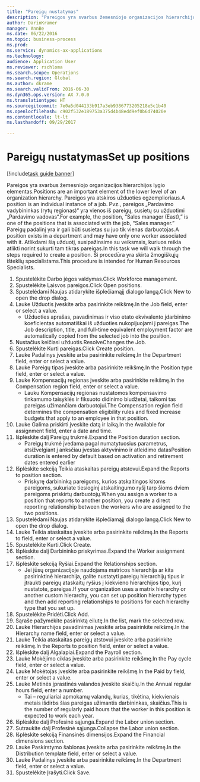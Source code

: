 ```yaml
--- 
title: "Pareigų nustatymas"
description: "Pareigos yra svarbus žemesniojo organizacijos hierarchijos lygio elementas."
author: DarinKramer
manager: AnnBe
ms.date: 06/22/2016
ms.topic: business-process
ms.prod: 
ms.service: dynamics-ax-applications
ms.technology: 
audience: Application User
ms.reviewer: rschloma
ms.search.scope: Operations
ms.search.region: Global
ms.author: dkrame
ms.search.validFrom: 2016-06-30
ms.dyn365.ops.version: AX 7.0.0
ms.translationtype: HT
ms.sourcegitcommit: 7e0a5d044133b917a3eb9386773205218e5c1b40
ms.openlocfilehash: c902f532e189753a375d4b48edd9ef0b6d74020e
ms.contentlocale: lt-lt
ms.lasthandoff: 09/29/2017

---
```

# <a name="set-up-positions"></a><span data-ttu-id="c1205-103">Pareigų nustatymas</span><span class="sxs-lookup"><span data-stu-id="c1205-103">Set up positions</span></span>

[!include[task guide banner](../../includes/task-guide-banner.md)]

<span data-ttu-id="c1205-104">Pareigos yra svarbus žemesniojo organizacijos hierarchijos lygio elementas.</span><span class="sxs-lookup"><span data-stu-id="c1205-104">Positions are an important element of the lower level of an organization hierarchy.</span></span> <span data-ttu-id="c1205-105">Pareigos yra atskiros užduoties egzemplioriaus.</span><span class="sxs-lookup"><span data-stu-id="c1205-105">A position is an individual instance of a job.</span></span> <span data-ttu-id="c1205-106">Pvz., pareigos „Pardavimo vadybininkas (rytų regionas)“ yra vienos iš pareigų, susietų su užduotimi „Pardavimo vadovas“.</span><span class="sxs-lookup"><span data-stu-id="c1205-106">For example, the position, “Sales manager (East),” is one of the positions that is associated with the job, “Sales manager.”</span></span> <span data-ttu-id="c1205-107">Pareigų padalinį yra ir gali būti susietas su juo tik vienas darbuotojas.</span><span class="sxs-lookup"><span data-stu-id="c1205-107">A position exists in a department and may have only one worker associated with it.</span></span> <span data-ttu-id="c1205-108">Atlikdami šią užduotį, susipažinsime su veiksmais, kuriuos reikia atlikti norint sukurti tam tikras pareigas.</span><span class="sxs-lookup"><span data-stu-id="c1205-108">In this task we will walk through the steps required to create a position.</span></span> <span data-ttu-id="c1205-109">Ši procedūra yra skirta žmogiškųjų išteklių specialistams.</span><span class="sxs-lookup"><span data-stu-id="c1205-109">This procedure is intended for Human Resources Specialists.</span></span>

1. <span data-ttu-id="c1205-110">Spustelėkite Darbo jėgos valdymas.</span><span class="sxs-lookup"><span data-stu-id="c1205-110">Click Workforce management.</span></span>
2. <span data-ttu-id="c1205-111">Spustelėkite Laisvos pareigos.</span><span class="sxs-lookup"><span data-stu-id="c1205-111">Click Open positions.</span></span>
3. <span data-ttu-id="c1205-112">Spustelėdami Naujas atidarykite išplečiamąjį dialogo langą.</span><span class="sxs-lookup"><span data-stu-id="c1205-112">Click New to open the drop dialog.</span></span>
4. <span data-ttu-id="c1205-113">Lauke Užduotis įveskite arba pasirinkite reikšmę.</span><span class="sxs-lookup"><span data-stu-id="c1205-113">In the Job field, enter or select a value.</span></span>
    * <span data-ttu-id="c1205-114">Užduoties aprašas, pavadinimas ir viso etato ekvivalento įdarbinimo koeficientas automatiškai iš užduoties nukopijuojami į pareigas.</span><span class="sxs-lookup"><span data-stu-id="c1205-114">The Job description, title, and full-time equivalent employment factor are automatically copied from the selected job into the position.</span></span>  
5. <span data-ttu-id="c1205-115">Nustačius keičiasi užduotis.</span><span class="sxs-lookup"><span data-stu-id="c1205-115">ResolveChanges the Job.</span></span>
6. <span data-ttu-id="c1205-116">Spustelėkite Kurti pareigas.</span><span class="sxs-lookup"><span data-stu-id="c1205-116">Click Create position.</span></span>
7. <span data-ttu-id="c1205-117">Lauke Padalinys įveskite arba pasirinkite reikšmę.</span><span class="sxs-lookup"><span data-stu-id="c1205-117">In the Department field, enter or select a value.</span></span>
8. <span data-ttu-id="c1205-118">Lauke Pareigų tipas įveskite arba pasirinkite reikšmę.</span><span class="sxs-lookup"><span data-stu-id="c1205-118">In the Position type field, enter or select a value.</span></span>
9. <span data-ttu-id="c1205-119">Lauke Kompensacijų regionas įveskite arba pasirinkite reikšmę.</span><span class="sxs-lookup"><span data-stu-id="c1205-119">In the Compensation region field, enter or select a value.</span></span>
    * <span data-ttu-id="c1205-120">Lauku Kompensacijų regionas nustatomos kompensavimo tinkamumo taisyklės ir fiksuoto didinimo biudžetai, taikomi tas pareigas užimančiam darbuotojui.</span><span class="sxs-lookup"><span data-stu-id="c1205-120">The Compensation region field determines the compensation eligibility rules and fixed increase budgets that apply to an employee in that position.</span></span>  
10. <span data-ttu-id="c1205-121">Lauke Galima priskirti įveskite datą ir laiką.</span><span class="sxs-lookup"><span data-stu-id="c1205-121">In the Available for assignment field, enter a date and time.</span></span>
11. <span data-ttu-id="c1205-122">Išplėskite dalį Pareigų trukmė.</span><span class="sxs-lookup"><span data-stu-id="c1205-122">Expand the Position duration section.</span></span>
    * <span data-ttu-id="c1205-123">Pareigų trukmė įvedama pagal numatytuosius parametrus, atsižvelgiant į anksčiau įvestas aktyvinimo ir atleidimo datas</span><span class="sxs-lookup"><span data-stu-id="c1205-123">Position duration is entered by default based on activation and retirement dates entered earlier</span></span>  
12. <span data-ttu-id="c1205-124">Išplėskite sekciją Teikia ataskaitas pareigų atstovui.</span><span class="sxs-lookup"><span data-stu-id="c1205-124">Expand the Reports to position section.</span></span>
    * <span data-ttu-id="c1205-125">Priskyrę darbininką pareigoms, kurios atskaitingos kitoms pareigoms, sukuriate tiesioginį atskaitingumo ryšį tarp šioms dviem pareigoms priskirtų darbuotojų.</span><span class="sxs-lookup"><span data-stu-id="c1205-125">When you assign a worker to a position that reports to another position, you create a direct reporting relationship between the workers who are assigned to the two positions.</span></span>  
13. <span data-ttu-id="c1205-126">Spustelėdami Naujas atidarykite išplečiamąjį dialogo langą.</span><span class="sxs-lookup"><span data-stu-id="c1205-126">Click New to open the drop dialog.</span></span>
14. <span data-ttu-id="c1205-127">Lauke Teikia ataskaitas įveskite arba pasirinkite reikšmę.</span><span class="sxs-lookup"><span data-stu-id="c1205-127">In the Reports to field, enter or select a value.</span></span>
15. <span data-ttu-id="c1205-128">Spustelėkite Kurti.</span><span class="sxs-lookup"><span data-stu-id="c1205-128">Click Create.</span></span>
16. <span data-ttu-id="c1205-129">Išplėskite dalį Darbininko priskyrimas.</span><span class="sxs-lookup"><span data-stu-id="c1205-129">Expand the Worker assignment section.</span></span>
17. <span data-ttu-id="c1205-130">Išplėskite sekciją Ryšiai.</span><span class="sxs-lookup"><span data-stu-id="c1205-130">Expand the Relationships section.</span></span>
    * <span data-ttu-id="c1205-131">Jei jūsų organizacijoje naudojama matricos hierarchija ar kita pasirinktinė hierarchija, galite nustatyti pareigų hierarchijų tipus ir įtraukti pareigų ataskaitų ryšius į kiekvieno hierarchijos tipo, kurį nustatote, pareigas.</span><span class="sxs-lookup"><span data-stu-id="c1205-131">If your organization uses a matrix hierarchy or another custom hierarchy, you can set up position hierarchy types and then add reporting relationships to positions for each hierarchy type that you set up.</span></span>  
18. <span data-ttu-id="c1205-132">Spustelėkite Pridėti.</span><span class="sxs-lookup"><span data-stu-id="c1205-132">Click Add.</span></span>
19. <span data-ttu-id="c1205-133">Sąraše pažymėkite pasirinktą eilutę.</span><span class="sxs-lookup"><span data-stu-id="c1205-133">In the list, mark the selected row.</span></span>
20. <span data-ttu-id="c1205-134">Lauke Hierarchijos pavadinimas įveskite arba pasirinkite reikšmę.</span><span class="sxs-lookup"><span data-stu-id="c1205-134">In the Hierarchy name field, enter or select a value.</span></span>
21. <span data-ttu-id="c1205-135">Lauke Teikia ataskaitas pareigų atstovui įveskite arba pasirinkite reikšmę.</span><span class="sxs-lookup"><span data-stu-id="c1205-135">In the Reports to position field, enter or select a value.</span></span>
22. <span data-ttu-id="c1205-136">Išplėskite dalį Algalapiai.</span><span class="sxs-lookup"><span data-stu-id="c1205-136">Expand the Payroll section.</span></span>
23. <span data-ttu-id="c1205-137">Lauke Mokėjimo ciklas įveskite arba pasirinkite reikšmę.</span><span class="sxs-lookup"><span data-stu-id="c1205-137">In the Pay cycle field, enter or select a value.</span></span>
24. <span data-ttu-id="c1205-138">Lauke Mokėtojas įveskite arba pasirinkite reikšmę.</span><span class="sxs-lookup"><span data-stu-id="c1205-138">In the Paid by field, enter or select a value.</span></span>
25. <span data-ttu-id="c1205-139">Lauke Metinės įprastinės valandos įveskite skaičių.</span><span class="sxs-lookup"><span data-stu-id="c1205-139">In the Annual regular hours field, enter a number.</span></span>
    * <span data-ttu-id="c1205-140">Tai – reguliariai apmokamų valandų, kurias, tikėtina, kiekvienais metais išdirbs šias pareigas užimantis darbininkas, skaičius.</span><span class="sxs-lookup"><span data-stu-id="c1205-140">This is the number of regularly paid hours that the worker in this position is expected to work each year.</span></span>  
26. <span data-ttu-id="c1205-141">Išplėskite dalį Profesinė sąjunga.</span><span class="sxs-lookup"><span data-stu-id="c1205-141">Expand the Labor union section.</span></span>
27. <span data-ttu-id="c1205-142">Sutraukite dalį Profesinė sąjunga.</span><span class="sxs-lookup"><span data-stu-id="c1205-142">Collapse the Labor union section.</span></span>
28. <span data-ttu-id="c1205-143">Išplėskite sekciją Finansinės dimensijos.</span><span class="sxs-lookup"><span data-stu-id="c1205-143">Expand the Financial dimensions section.</span></span>
29. <span data-ttu-id="c1205-144">Lauke Paskirstymo šablonas įveskite arba pasirinkite reikšmę.</span><span class="sxs-lookup"><span data-stu-id="c1205-144">In the Distribution template field, enter or select a value.</span></span>
30. <span data-ttu-id="c1205-145">Lauke Padalinys įveskite arba pasirinkite reikšmę.</span><span class="sxs-lookup"><span data-stu-id="c1205-145">In the Department field, enter or select a value.</span></span>
31. <span data-ttu-id="c1205-146">Spustelėkite Įrašyti.</span><span class="sxs-lookup"><span data-stu-id="c1205-146">Click Save.</span></span>


